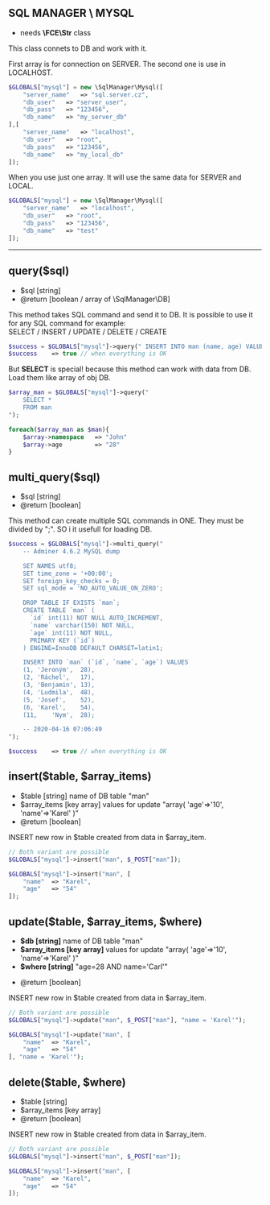 ## SQL MANAGER \ MYSQL
- needs **\FCE\Str** class

This class connets to DB and work with it.<br>

First array is for connection on SERVER. The second one is use in LOCALHOST.
```php
$GLOBALS["mysql"] = new \SqlManager\Mysql([
	"server_name"	=> "sql.server.cz",
	"db_user"	=> "server_user",
	"db_pass"	=> "123456",
	"db_name"	=> "my_server_db"
],[
	"server_name"	=> "localhost",
	"db_user"	=> "root",
	"db_pass"	=> "123456",
	"db_name"	=> "my_local_db"
]);
```

When you use just one array. It will use the same data for SERVER and LOCAL.
```php
$GLOBALS["mysql"] = new \SqlManager\Mysql([
	"server_name"	=> "localhost",
	"db_user"	=> "root",
	"db_pass"	=> "123456",
	"db_name"	=> "test"
]);
```

<hr>

## query($sql)
- $sql [string]
- @return [boolean / array of \SqlManager\DB]

This method takes SQL command and send it to DB. It is possible to use it for any SQL command for example:<br>
SELECT / INSERT / UPDATE / DELETE / CREATE<br>
```php
$success = $GLOBALS["mysql"]->query(" INSERT INTO man (name, age) VALUES ('John', '28'); ");
$success	=> true // when everything is OK
```
But **SELECT** is special! because this method can work with data from DB. Load them like array of obj DB.
```php
$array_man = $GLOBALS["mysql"]->query("
	SELECT *
	FROM man
");

foreach($array_man as $man){
	$array->namespace	=> "John"
	$array->age 		=> "28"
}

```
## multi_query($sql)
- $sql [string]
- @return [boolean]

This method can create multiple SQL commands in ONE. They must be divided by ";". SO i it usefull for loading DB.
```php
$success = $GLOBALS["mysql"]->multi_query("
	-- Adminer 4.6.2 MySQL dump

	SET NAMES utf8;
	SET time_zone = '+00:00';
	SET foreign_key_checks = 0;
	SET sql_mode = 'NO_AUTO_VALUE_ON_ZERO';

	DROP TABLE IF EXISTS `man`;
	CREATE TABLE `man` (
	  `id` int(11) NOT NULL AUTO_INCREMENT,
	  `name` varchar(150) NOT NULL,
	  `age` int(11) NOT NULL,
	  PRIMARY KEY (`id`)
	) ENGINE=InnoDB DEFAULT CHARSET=latin1;

	INSERT INTO `man` (`id`, `name`, `age`) VALUES
	(1,	'Jeroným',	28),
	(2,	'Ráchel',	17),
	(3,	'Benjamin',	13),
	(4,	'Ludmila',	48),
	(5,	'Josef',	52),
	(6,	'Karel',	54),
	(11,	'Nym',	28);

	-- 2020-04-16 07:06:49
");

$success	=> true // when everything is OK
```


## insert($table, $array_items)
- $table [string]				name of DB table "man"
- $array_items [key array]		values for update "array( 'age'=>'10', 'name'=>'Karel' )"
- @return [boolean]

INSERT new row in $table created from data in $array_item.

```php
// Both variant are possible
$GLOBALS["mysql"]->insert("man", $_POST["man"]);

$GLOBALS["mysql"]->insert("man", [
	"name"	=> "Karel",
	"age"	=> "54"
]);
```


## update($table, $array_items, $where)
* **$db [string]**				name of DB table "man"
* **$array_items [key array]**		values for update "array( 'age'=>'10', 'name'=>'Karel' )"
* **$where [string]**			"age=28 AND name='Carl'"
- @return [boolean]

INSERT new row in $table created from data in $array_item.

```php
// Both variant are possible
$GLOBALS["mysql"]->update("man", $_POST["man"], "name = 'Karel'");

$GLOBALS["mysql"]->update("man", [
	"name"	=> "Karel",
	"age"	=> "54"
], "name = 'Karel'");
```




## delete($table, $where)
- $table [string]
- $array_items [key array]
- @return [boolean]

INSERT new row in $table created from data in $array_item.

```php
// Both variant are possible
$GLOBALS["mysql"]->insert("man", $_POST["man"]);

$GLOBALS["mysql"]->insert("man", [
	"name"	=> "Karel",
	"age"	=> "54"
]);
```
